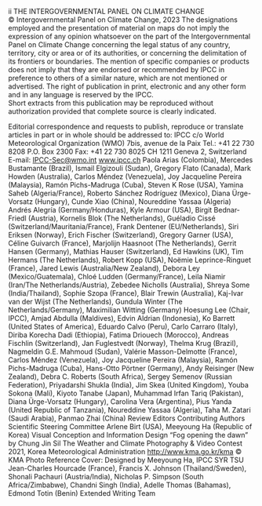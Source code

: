 ii
THE INTERGOVERNMENTAL PANEL ON CLIMATE CHANGE  
© Intergovernmental Panel on Climate Change, 2023 
The designations employed and the presentation of material on maps do not imply the expression of any opinion whatsoever on 
the part of the Intergovernmental Panel on Climate Change concerning the legal status of any country, territory, city or area or of 
its authorities, or concerning the delimitation of its frontiers or boundaries. The mention of specific companies or products does 
not imply that they are endorsed or recommended by IPCC in preference to others of a similar nature, which are not mentioned 
or advertised. The right of publication in print, electronic and any other form and in any language is reserved by the IPCC.  
Short extracts from this publication may be reproduced without authorization provided that complete source is clearly indicated. 
 
Editorial correspondence and requests to publish, reproduce or translate articles in part or in whole should be addressed to: IPCC 
c/o World Meteorological Organization (WMO) 7bis, avenue de la Paix Tel.: +41 22 730 8208 P.O. Box 2300 Fax: +41 22 730 8025 
CH 1211 Geneva 2, Switzerland E-mail: IPCC-Sec@wmo.int www.ipcc.ch 
Paola Arias (Colombia), Mercedes Bustamante (Brazil), Ismail Elgizouli (Sudan), Gregory Flato (Canada), Mark Howden (Australia), 
Carlos Méndez (Venezuela), Joy Jacqueline Pereira (Malaysia), Ramón Pichs-Madruga (Cuba), Steven K Rose (USA), Yamina Saheb 
(Algeria/France), Roberto Sánchez Rodríguez (Mexico), Diana Ürge-Vorsatz (Hungary), Cunde Xiao (China), Noureddine Yassaa (Algeria)
Andrés Alegría (Germany/Honduras), Kyle Armour (USA), Birgit Bednar-Friedl (Austria), Kornelis Blok (The Netherlands), Guéladio 
Cissé (Switzerland/Mauritania/France), Frank Dentener (EU/Netherlands), Siri Eriksen (Norway), Erich Fischer (Switzerland), 
Gregory Garner (USA), Céline Guivarch (France), Marjolijn Haasnoot (The Netherlands), Gerrit Hansen (Germany), Mathias 
Hauser (Switzerland), Ed Hawkins (UK), Tim Hermans (The Netherlands), Robert Kopp (USA), Noëmie Leprince-Ringuet (France), 
Jared Lewis (Australia/New Zealand), Debora Ley (Mexico/Guatemala), Chloé Ludden (Germany/France), Leila Niamir (Iran/The 
Netherlands/Austria), Zebedee Nicholls (Australia), Shreya Some (India/Thailand), Sophie Szopa (France), Blair Trewin (Australia), 
Kaj-Ivar van der Wijst (The Netherlands), Gundula Winter (The Netherlands/Germany), Maximilian Witting (Germany)
Hoesung Lee (Chair, IPCC), Amjad Abdulla (Maldives), Edvin Aldrian (Indonesia), Ko Barrett (United States of America), Eduardo 
Calvo (Peru), Carlo Carraro (Italy), Diriba Korecha Dadi (Ethiopia), Fatima Driouech (Morocco), Andreas Fischlin (Switzerland), 
Jan Fuglestvedt (Norway), Thelma Krug (Brazil), Nagmeldin G.E. Mahmoud (Sudan), Valérie Masson-Delmotte (France), Carlos 
Méndez (Venezuela), Joy Jacqueline Pereira (Malaysia), Ramón Pichs-Madruga (Cuba), Hans-Otto Pörtner (Germany), Andy 
Reisinger (New Zealand), Debra C. Roberts (South Africa), Sergey Semenov (Russian Federation), Priyadarshi Shukla (India), 
Jim Skea (United Kingdom), Youba Sokona (Mali), Kiyoto Tanabe (Japan), Muhammad Irfan Tariq (Pakistan), Diana Ürge-Vorsatz 
(Hungary), Carolina Vera (Argentina), Pius Yanda (United Republic of Tanzania), Noureddine Yassaa (Algeria), Taha M. Zatari 
(Saudi Arabia), Panmao Zhai (China)
Review Editors
Contributing Authors
Scientific Steering Committee
Arlene Birt (USA), Meeyoung Ha (Republic of Korea)
Visual Conception and Information Design
“Fog opening the dawn” by Chung Jin Sil
The Weather and Climate Photography & Video Contest 2021, Korea Meteorological Administration
http://www.kma.go.kr/kma © KMA
Photo Reference
Cover: Designed by Meeyoung Ha, IPCC SYR TSU
Jean-Charles Hourcade (France), Francis X. Johnson (Thailand/Sweden), Shonali Pachauri (Austria/India), Nicholas P. Simpson 
(South Africa/Zimbabwe), Chandni Singh (India), Adelle Thomas (Bahamas), Edmond Totin (Benin)
Extended Writing Team
